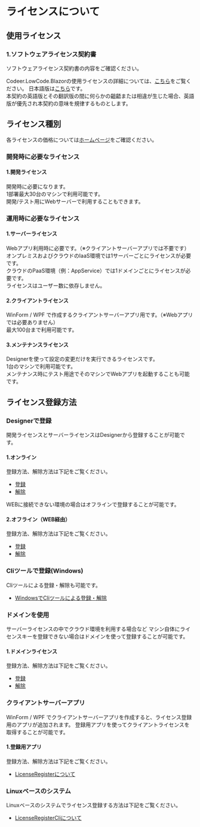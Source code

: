 # ライセンスについて
## 使用ライセンス

### 1.ソフトウェアライセンス契約書

ソフトウェアライセンス契約書の内容をご確認ください。 

Codeer.LowCode.Blazorの使用ライセンスの詳細については、[こちら](https://www.nuget.org/packages/Codeer.LowCode.Blazor/1.0.9/License)をご覧ください。
日本語版は[こちら](../LicenseJP.md)です。  
本契約の英語版とその翻訳版の間に何らかの齟齬または相違が生じた場合、英語版が優先され本契約の意味を規律するものとします。

## ライセンス種別

各ライセンスの価格については[ホームページ](https://www.codeer.co.jp/LowCode#)をご確認ください。

### 開発時に必要なライセンス
#### 1.開発ライセンス
開発時に必要になります。  
1部署最大30台のマシンで利用可能です。  
開発/テスト用にWebサーバーで利用することもできます。

### 運用時に必要なライセンス
#### 1.サーバーライセンス
Webアプリ利用時に必要です。（※クライアントサーバーアプリでは不要です）  
オンプレミスおよびクラウドのIaaS環境では1サーバーごとにライセンスが必要です。  
クラウドのPaaS環境（例：AppService）では1ドメインごとにライセンスが必要です。  
ライセンスはユーザー数に依存しません。

#### 2.クライアントライセンス
WinForm / WPF で作成するクライアントサーバーアプリ用です。（※Webアプリでは必要ありません）  
最大100台まで利用可能です。

#### 3.メンテナンスライセンス
Designerを使って設定の変更だけを実行できるライセンスです。  
1台のマシンで利用可能です。  
メンテナンス時にテスト用途でそのマシンでWebアプリを起動することも可能です。

## ライセンス登録方法
### Designerで登録

開発ライセンスとサーバーライセンスはDesignerから登録することが可能です。

#### 1.オンライン
登録方法、解除方法は下記をご覧ください。
- [登録](license_online_registration.md)
- [解除](license_online_cancellation.md)

WEBに接続できない環境の場合はオフラインで登録することが可能です。

#### 2.オフライン（WEB経由）
登録方法、解除方法は下記をご覧ください。
- [登録](license_web_registration.md)
- [解除](license_web_cancellation.md)

### Cliツールで登録(Windows)
Cliツールによる登録・解除も可能です。
- [WindowsでCliツールによる登録・解除](licence_windows_cli_registration.md)

### ドメインを使用
サーバーライセンスの中でクラウド環境を利用する場合など
マシン自体にライセンスキーを登録できない場合はドメインを使って登録することが可能です。

#### 1.ドメインライセンス
登録方法、解除方法は下記をご覧ください。
- [登録](domain_license_registration.md)
- [解除](domain_license_cancellation.md)

### クライアントサーバーアプリ

WinForm / WPF でクライアントサーバーアプリを作成すると、ライセンス登録用のアプリが追加されます。 
登録用アプリを使ってクライアントライセンスを取得することが可能です。

#### 1.登録用アプリ
登録方法、解除方法は下記をご覧ください。
- [LicenseRegisterについて](license_license_register_application.md)

### Linuxベースのシステム

Linuxベースのシステムでライセンス登録する方法は下記をご覧ください。
- [LicenseRegisterCliについて](license_linux_registration.md)